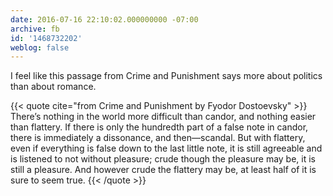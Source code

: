 ```yaml
---
date: 2016-07-16 22:10:02.000000000 -07:00
archive: fb
id: '1468732202'
weblog: false
---
```


I feel like this passage from Crime and Punishment says more about politics than about romance. 

{{< quote cite="from Crime and Punishment by Fyodor Dostoevsky" >}}
There’s nothing in the world more difficult than candor, and nothing easier than flattery. If there is only the hundredth part of a false note in candor, there is immediately a dissonance, and then—scandal. But with flattery, even if everything is false down to the last little note, it is still agreeable and is listened to not without pleasure; crude though the pleasure may be, it is still a pleasure. And however crude the flattery may be, at least half of it is sure to seem true.
{{< /quote >}}